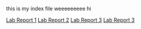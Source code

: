 this is my index file weeeeeeeee
hi

<!-- [Lab Report 1](lab-report-1-week-2.html) -->

[Lab Report 1](https://canitry.github.io/cse15l-lab-reports/lab-report-1-week-2.html)
[Lab Report 2](https://canitry.github.io/cse15l-lab-reports/lab-report-2-week-4.html)
[Lab Report 3](https://canitry.github.io/cse15l-lab-reports/lab-report-3-week-6.html)
[Lab Report 3](https://canitry.github.io/cse15l-lab-reports/lab-report-4-week-8.html)